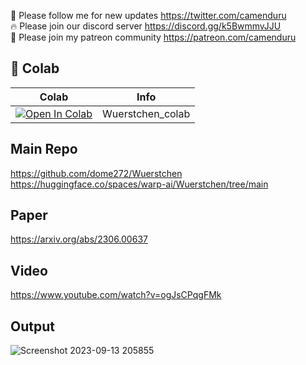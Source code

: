 🐣 Please follow me for new updates https://twitter.com/camenduru <br />
🔥 Please join our discord server https://discord.gg/k5BwmmvJJU <br />
🥳 Please join my patreon community https://patreon.com/camenduru <br />

## 🦒 Colab

| Colab | Info
| --- | --- |
[![Open In Colab](https://colab.research.google.com/assets/colab-badge.svg)](https://colab.research.google.com/github/camenduru/Wuerstchen-colab/blob/main/Wuerstchen_colab.ipynb) | Wuerstchen_colab

## Main Repo
https://github.com/dome272/Wuerstchen <br />
https://huggingface.co/spaces/warp-ai/Wuerstchen/tree/main <br />

## Paper
https://arxiv.org/abs/2306.00637

## Video
https://www.youtube.com/watch?v=ogJsCPqgFMk

## Output
![Screenshot 2023-09-13 205855](https://github.com/camenduru/Wuerstchen-colab/assets/54370274/f09138e7-c460-4c04-b3a5-97f6a28e9001)

